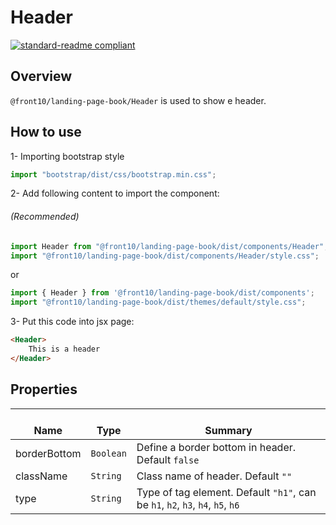 # Header

[![standard-readme compliant](https://img.shields.io/badge/standard--readme-OK-green.svg?style=flat-square)](https://github.com/RichardLitt/standard-readme)

## Overview
`@front10/landing-page-book/Header` is used to show e header.

## How to use
1- Importing bootstrap style

```js
import "bootstrap/dist/css/bootstrap.min.css";
```
2- Add following content to import the component:

###### (Recommended)
```js
import Header from "@front10/landing-page-book/dist/components/Header";
import "@front10/landing-page-book/dist/components/Header/style.css";
```
or

```js
import { Header } from '@front10/landing-page-book/dist/components';
import "@front10/landing-page-book/dist/themes/default/style.css";
```

3- Put this code into jsx page:
```html
<Header>
    This is a header
</Header>
```

## Properties

| </br>Name   | </br>Type | </br>Summary                                                                                 | 
| ------------| - | ------------------------------------------------------------------------------------------------------ |
| borderBottom      | `Boolean` | Define a border bottom in header. Default `false`|
| className      | `String` | Class name of header. Default `""`|
| type      | `String` | Type of tag element. Default `"h1"`, can be `h1`, `h2`, `h3`, `h4`, `h5`, `h6`|

